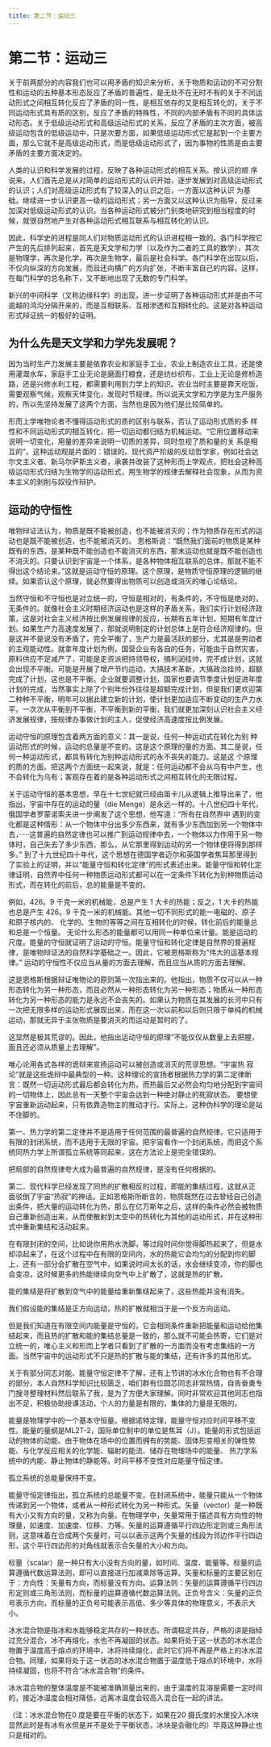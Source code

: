 ```yaml
---
title: 第二节：运动三
---
```


# 第二节：运动三

关于前两部分的内容我们也可以用矛盾的知识来分析，关于物质和运动的不可分割性和运动的五种基本形态反应了矛盾的普遍性，是无处不在无时不有的关于不同运动形式之间相互转化反应了矛盾的同一性，是相互依存的又是相互转化的，关于不同运动形式具有质的区别，反应了矛盾的特殊性，不同的内部矛盾有不同的具体运动形态。关于低级运动形式和高级运动形式的关系，反应了矛盾的主次方面，被高级运动包含的低级运动中，只是次要方面，如果低级运动形式它是起到一个主要方面，那么它就不是高级运动形式，而是低级运动形式了，因为事物的性质是由主要矛盾的主要方面决定的。

人类的认识和科学发展的过程，反映了各种运动形式的相互关系。按认识的顺 序说来，人们首先总是从对简单的运动形式的认识开始，逐步发展到对高级运动形式的认识；人们对高级运动形式有了较深入的认识之后，一方面以这种认识 为基础，继续进一步认识更高一级的运动形式；另一方面又以这种认识为指导，反过来加深对低级运动形式的认识。当各种运动形式被分门别类地研究到相当程度的时候，就很自然地产生对各种运动形式相互联系与相互转化的认识。

因此，科学史的进程是同人们对物质运动形式的认识进程相一致的。各门科学按它产生的先后排列起来，首先是天文学和力学（以及作为二者的工具的数学），其次是物理学，再次是化学，再次是生物学，最后是社会科学。各门科学在出现以后，不仅向纵深的方向发展，而且还向横广的方向扩张，不断丰富自己的内容。这样，在每门科学的总名称下，又不断地出现了无数的专门科学。

新兴的中间科学（又称边缘科学）的出现，进一步证明了各种运动形式并是由不可逾越的鸿沟分隔开来的，而是互相联系、互相渗透和互相转化的。这是对各种运动形式辩证统一的极好的证明。

## 为什么先是天文学和力学先发展呢？

因为当时生产力发展主要是依靠农业和家庭手工业，农业上制造农业工具，还是使用灌溉水车，家庭手工业无论是磨面打粮食，还是纺纱织布，工业上无论是修桥造路，还是兴修水利工程，都需要利用到力学上的知识。农业当时主要是靠天吃饭，需要观察气候，观察天体变化，发现时节规律。所以说天文学和力学是为生产服务的，所以先坚持发展了这两个方面，当然也是因为他们是比较简单的。

形而上学唯物论者不懂得运动形式的质的区别与联系，否认了运动形式质的多 样性和不同运动形式的相互转化，把一切运动都归结为机械运动。“它用位置移动来说明一切变化，用量的差异来说明一切质的差异，同时忽视了质和量的关 系是相互的”。这种运动观是片面的：错误的。现代资产阶级的反动哲学家，例如社会达尔文主义者、新马尔萨斯主义者，承袭并改装了这种形而上学观点，把社会这种高级运动形式归结为生物学的运动形式，用生物学的规律去解释社会现象，从而为资本主义的剥削与奴役作辩护。

## 运动的守恒性

唯物辩证法认为，物质是既不能被创造，也不能被消灭的；作为物质存在形式的运动也是既不能被创造，也不能被消灭的。 恩格斯说：“既然我们面前的物质是某种既有的东西，是某种既不能创造也不能消灭的东西，那末运动也就是既不能创造也不消灭的。只要认识到宇宙是一个体系，是各种物体相互联系的总体，那就不能不得出这个结论来。”这就是运动守恒的原理。这个原理，是物质守恒原理的逻辑的继续。如果否认这个原理，就必然要得出物质可以创造或消灭的唯心论结论。

当然守恒和不守恒也是对立统一的，守恒是相对的，有条件的，不守恒是绝对的，无条件的。就像社会主义时期经济运动也是这样的矛盾关系，我们实行计划经济政策，这是对社会主义经济按比例发展规律的反应，长期有五年计划，短期有年度计划。如果生产力高速度发展了，那就说明制定的计划总体上是符合经济规律的。但是这并不是说没有矛盾了，完全平衡了，生产力是最活跃的部分，尤其是是劳动者的主观能动性。就拿年度计划为例，国营企业有各自的任务，可能由于自然灾害，原料供应不足减产了，可能是走资派把持领导权，搞利润挂帅，完不成计划，这就会出现不平衡。可能是开展了增产节约运动，大搞技术革新，大搞政治挂帅，超额完成了计划，这也是不平衡。企业就要调整计划，国家也要调节季度计划促进年度计划的完成，当然事实上除了个别年份外往往是超额完成计划，但是我们更欢迎第二种种不平衡，明年可以据此建立新的计划，使计划更加适应不断变动的生产力水平。一次次从平衡到不平衡，不平衡到新的平衡，我们就更加深刻认识社会主义经济发展规律，按规律办事做计划的主人，促使经济高速度按比例发展。

运动守恒的原理包含着两方面的意义：其一是说，任何一种运动式在转化为别 种运动形式的时候，运动的总量是不变的。这是这个原理的量的方面。其二是说，任何一种运动形式，都具有转化为别种运动形式的永不丧失的能力。这是这 个原理的质的方面。把这两个方面统一起来说，就是：任何运动都不会从乌有中产生，也不会转化为乌有；客观存在着的是各种运动形式之间相互转化的无限过程。

关于运动守恒的基本思想，早在十七世纪就已经由笛卡儿从逻辑上推导出来了，他指出，宇宙中存在的运动的量（die Menge）是永远一样的。十八世纪四十年代，俄国学者罗蒙诺索夫进一步阐发了这个思想，他写道：“所有在自然界中 遇到的变化都是这种情形：从一个物体中分出多少东西来，就有多少东西加到另一个物体中去，·····这普遍的自然定律也可以推广到运动规律中去，一个物体以力作用于另一物体时，自己失去了多少东西，那么，从它那里得到运动的另一个物体便将得到那样多。” 到了十九世纪四十年代，这个思想在德国学者迈尔和英国学者焦耳那里得到了实验上的证明，并以“能量守恒和转化定律”的形式表述出来。能量守恒和转化定律证明，自然界中任何一种物质运动形式都可以在一定条件下转化为别种物质运动形式，而在转化的前后，总的能量是不变的。

例如，426。9 千克一米的机械能，总是产生 1 大卡的热能；反之，1 大卡的热能也总是产生 426。9 千克一米的机械能。其他一切不同形式的能一电磁的、原子和原子核内的、 化学的、生物的等等之间在互相转化的时候，转化前后的能量总和总是一个恒量。 无论什么形态的能量都可以用同一种单位来计量。能是运动的尺度。能量的守恒就证明了运动的守恒。能量守恒和转化定律是自然界的普遍规律，是唯物辩证法的自然科学基础之一。因此，它被恩格斯称为“伟大的运基本规律。” 运动的守恒性不仅应当从量的方面去理解，而且应当从质的方面去理解。

这是恩格斯根据辩证唯物论的原则第一次指出来的。他指出，物质不仅可以从一种形态转化为另一种形态，而且必然从一种形态转化为另一种形态；物质从一种形态转化为另一种形态的能力是永远不会丧失的。如果认为物质在其发展的长河中只有一次把无限多样的运动形式展现出来，而在这一次以前和以后则只限于单纯的机械运动，那就无异于主张物质是要消灭的而运动是暂时的了。

这显然是极其荒谬的。因此，他指出运动守恒的原理“不能仅仅从数量上去把握，面且还必须从质量上去理解”。

唯心论用各式各样的诡辩来宣扬运动可以被创造或消灭的荒谬思想。“宇宙热 寂论”就是这些诡辩中最典型的一种。这种理论的宣扬者根据热力学的第二定律断言：既然一切运动形式最后都会转化为热，而热最后又必然会均匀地分配到宇宙间的一切物体上，因此总有一天整个宇宙会达到一种绝对静止的死寂状态。 要想使宇宙重新运动起来，只有依靠造物主的推动才行。实际上，这种伪科学的理论是站不住脚的。

第一、热力学的第二定律并不是适用于任何范围的最普遍的自然规律。它只适用于有限的封闭系统，而不适用于无限的宇宙。把宇宙看作一个封闭系统，而把这个系统同热力学上所谓孤立系统等同起来，这在方法论上是完全错误的。

把局部的自然规律夸大成为最普遍的自然规律，是没有任何根据的。

第二、现代科学已经发现了同热的扩散相反的过程，即能的集结过程，这就从正 面驳倒了宇宙“热寂”的神话。正如恩格斯所断言的，物质既然在过去曾经自己创造出条件，把大量的运动转化为热，那么在亿万斯年之后，这样的条件必然会被物质自己重新创造出来，从而使散射到太空中的热转化为其他的运动形式，并在这种形式中重新集结和活动起来。

在有限封闭的空间，比如说你用热水洗脚，等过段时间你觉得脚热起来了，但是水却凉起来了，在这个过程中在有限的空间内，水的热能它会均匀的分配到你的脚上，还有一部分会扩散在空气中，如果说时间太长的话，水会继续变凉，你的脚也会变凉，这时候更多的热能继续向空气中上扩散了，这就是热的扩散。

能的集结是将扩散到空气中的能量给重新集结起来了，这些热能并没有消失。

我们假设能的集结是正方向运动，热的扩散就相当于是一个反方向运动。

但是我们知道在有限空间内能量是守恒的，它会相同条件重新把能量和运动给他集结起来，而且热的扩散和能的集结总量是一致的，那么就不可能会热寄，它们是对立统一的，唯心主义和形而上学者只看到了扩散的一方面而没有考虑集结的一方面。当然宇宙中的运动形式不只是热的扩散与能的集结，还有许多的其他形式。

关于有部分同志对能、能量守恒定律不了解，还有上节讲的冰水化合物也有不合理的部分，本人自然科学知识比较匮乏，咱们群有位圆芯同志非常热情，自告奋勇专门搜寻整理材料然后联系了我，是为了方便大家理解。同时非常欢迎其他同志也指出不足，积极协助授课活动，个人的力量是有限的，集体的力量是无限的。

能量是物理学中的一个基本守恒量。根据诺特定理，能量守恒对应时间平移不变性。能量的量纲是ML2T-2，国际单位制中的单位是焦耳（J）。能量的形式包括运动的物体的动能、由于物体在场中的位置而拥有的势能、固体形变相关的弹性势能、与化学反应相关的化学能、辐射的能流、储存在物理场中的能量、 热力学系统中的内能、静止物体的静能等。时间平移不变性对应能量守恒定律。

孤立系统的总能量保持不变。

能量守恒定律指出，孤立系统的总能量不变。在封闭系统中，能量只能从一个物体传递到另一个物体，或者从一种形式转化为另一种形式。矢量（vector）是一种既有大小又有方向的量，又称为向量。在物理学中，矢量常用于描述具有方向性的物理量，如速度、加速度、位移、力等。矢量的运算遵循平行四边形定则或三角形法则，这意味着在合成两个矢量时，可以以表示这两个矢量的线段为邻边作平行四边形，这个平行四边形的对角线就表示合矢量的大小和方向。

标量（scalar）是一种只有大小没有方向的量，如时间、温度、能量等。标量的运算遵循代数运算法则，即可以直接进行加减乘除等运算。矢量和标量的主要区别在于：方向性：矢量有方向，而标量没有方向。运算法则：矢量的运算遵循平行四边形定则或三角形法则，而标量的运算遵循代数运算法则。正负号含义：矢量的正负号表示方向，而标量的正负号可能表示高低、多少等具体的物理意义，不表示大小。

冰水混合物是指冰和水能够稳定共存的一种状态。所谓稳定共存，严格的讲是指经过充分混合，冰不再熔化，水也不再凝固的状态。如果将处于这一状态的冰水混合物置于温度高于熔点的环境中，冰将持续熔化，此时它们将不再是严格上的冰水混合物。同理，如果将处于这一状态的冰水混合物置于温度低于熔点的环境中，水将持续凝固，也将不符合“冰水混合物”的条件。

冰水混合物的整体温度是不能被准确测量出来的，由于温度的互溶是需要一定时间的，接近冰温度会相对降低，远离冰温度会较高入混合在一起的讲法。

（注：冰水混合物在0 度是要在平衡的状态下，如果在20 摄氏度的水里投入冰块显然此时是有冰有水但是并不是处于平衡状态，冰块是会融化的）毕竟这种静止也只是相对的。